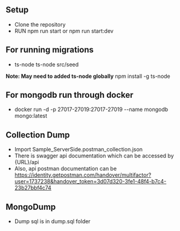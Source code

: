 ## Setup

- Clone the repository
- RUN npm run start or npm run start:dev

## For running migrations

- ts-node ts-node src/seed

**Note: May need to added ts-node globally**
npm install -g ts-node

## For mongodb run through docker

- docker run -d -p 27017-27019:27017-27019 --name mongodb mongo:latest

## Collection Dump

- Import Sample_ServerSide.postman_collection.json
- There is swagger api documentation which can be accessed by {URL}/api
- Also, api postman documentation can be <https://identity.getpostman.com/handover/multifactor?user=1737238&handover_token=3d07d320-3fe1-48f4-b7c4-23b27bbf4c74>

## MongoDump

- Dump sql is in dump.sql folder
